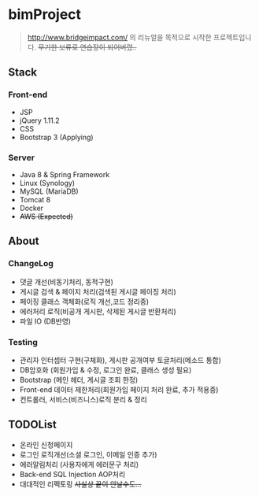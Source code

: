 # bimProject

> http://www.bridgeimpact.com/ 의 리뉴얼을 목적으로 시작한 프로젝트입니다.  ~~무기한 보류로 연습장이 되어버렸..~~


## Stack


### Front-end
- JSP
- jQuery 1.11.2
- CSS
- Bootstrap 3 (Applying)

### Server
- Java 8 & Spring Framework
- Linux (Synology)
- MySQL (MariaDB)
- Tomcat 8
- Docker
- ~~AWS (Expected)~~

## About

### ChangeLog
- 댓글 개선(비동기처리, 동적구현)
- 게시글 검색 & 페이지 처리(검색된 게시글 페이징 처리)
- 페이징 클래스 객체화(로직 개선,코드 정리중)
- 에러처리 로직(비공개 게시판, 삭제된 게시글 반환처리)
- 파일 IO (DB반영)

### Testing
- 관리자 인터셉터 구현(구체화), 게시판 공개여부 토글처리(메소드 통합)
- DB암호화 (회원가입 & 수정, 로그인 완료, 클래스 생성 필요) 
- Bootstrap (메인 헤더, 게시글 조회 한정)
- Front-end 데이터 제한처리(회원가입 페이지 처리 완료, 추가 적용중)
- 컨트롤러, 서비스(비즈니스)로직 분리 & 정리
 

## TODOList
- 온라인 신청페이지
- 로그인 로직개선(소셜 로그인, 이메일 인증 추가)
- 에러알림처리 (사용자에게 에러문구 처리)
- Back-end SQL Injection AOP처리
- 대대적인 리펙토링 ~~사실상 끝이 안날수도...~~